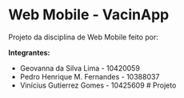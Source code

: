 # Web Mobile - VacinApp
Projeto da disciplina de Web Mobile feito por:

**Integrantes:**
- Geovanna da Silva Lima - 10420059
- Pedro Henrique M. Fernandes - 10388037
- Vinícius Gutierrez Gomes - 10425609 #   P r o j e t o  
 